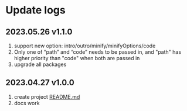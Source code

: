 # Update logs

## 2023.05.26 v1.1.0

1. support new option: intro/outro/minify/minifyOptions/code
2. Only one of “path” and “code” needs to be passed in, and "path" has higher priority than "code" when both are passed in
3. upgrade all packages

## 2023.04.27 v1.0.0

1. create project [README.md](./README.md)
2. docs work
